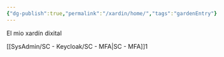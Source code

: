 ```yaml
---
{"dg-publish":true,"permalink":"/xardin/home/","tags":"gardenEntry"}
---
```



El mio xardín dixital

[[SysAdmin/SC - Keycloak/SC - MFA\|SC - MFA]]1